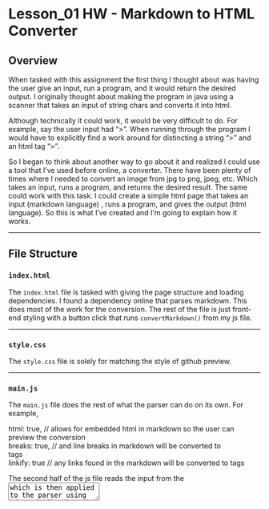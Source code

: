 # Lesson_01 HW - Markdown to HTML Converter

## Overview

When tasked with this assignment the first thing I thought about was having the user give an input, run a program, and it would return the desired output. I originally thought about making the program in java using a scanner that takes an input of string chars and converts it into html.

Although technically it could work, it would be very difficult to do. For example, say the user input had “>”. When running through the program I would have to explicitly find a work around for distincting a string “>” and an html tag “>”.

So I began to think about another way to go about it and realized I could use a tool that I’ve used before online, a converter. There have been plenty of times where I needed to convert an image from jpg to png, jpeg, etc. Which takes an input, runs a program, and returns the desired result. The same could work with this task. I could create a simple html page that takes an input (markdown language) , runs a program, and gives the output (html language). So this is what I’ve created and I'm going to explain how it works.

---

## File Structure

### `index.html`

The `index.html` file is tasked with giving the page structure and loading dependencies. I found a dependency online that parses markdown. This does most of the work for the conversion. The rest of the file is just front-end styling with a button click that runs `convertMarkdown()` from my js file.

---

### `style.css`

The `style.css` file is solely for matching the style of github preview.

---

### `main.js`

The `main.js` file does the rest of what the parser can do on its own. For example,


html: true,   // allows for embedded html in markdown so the user can preview the conversion  
breaks: true, // and line breaks in markdown will be converted to <br> tags  
linkify: true // any links found in the markdown will be converted to <a> tags  

The second half of the js file reads the input from the <textarea> which is then applied to the parser using md.render(). Then the output is returned. Once returned the css styling is applied to make the html look like the 1 to 1 copy.


## Conclusion

The only issue I am still fighting is how to get images to properly appear as they do in markdown. I believe more css style to deal with photos is needed but I didn’t have enough time to complete that specific task before the due date but am still currently working on it.

